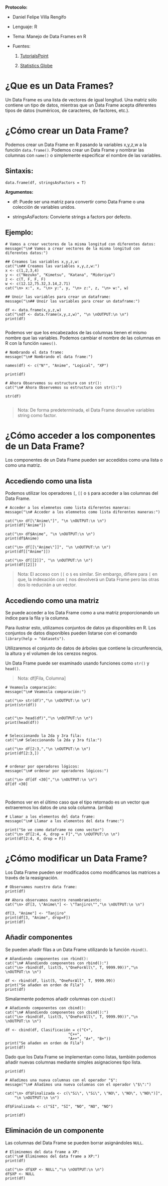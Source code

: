 __Protocolo:__

+ Daniel Felipe Villa Rengifo

+ Lenguaje: R

+ Tema: Manejo de Data Frames en R 

+ Fuentes:
  
  1. [TutorialsPoint](https://www.tutorialspoint.com/r/r_data_frames.htm)
  
  2. [Statistics Globe](https://statisticsglobe.com/sort-data-frame-in-r-example)


# ¿Que es un Data Frames?

Un Data Frame es una lista de vectores de igual longitud. Una matriz sólo contiene un tipo de datos, mientras que un Data Frame acepta diferentes tipos de datos (numéricos, de caracteres, de factores, etc.).

# ¿Cómo crear un Data Frame?

Podemos crear un Data Frame en R pasando la variables x,y,z,w a la función `data.frame()`. Podemos crear un Data Frame y nombrar las columnas con `name()` o simplemente especificar el nombre de las variables.

## Sintaxis:

```{r eval=FALSE, include=FALSE}
data.frame(df, stringsAsFactors = T)
```

__Argumentos:__

+ df: Puede ser una matriz para convertir como Data Frame o una colección de variables unidos.

+ stringsAsFactors: Convierte strings a factors por defecto.

## Ejemplo:

```{r}
# Vamos a crear vectores de la misma longitud con diferentes datos:
message("\n# Vamos a crear vectores de la misma longitud con diferentes datos:")

## Creamos las variables x,y,z,w:
cat("\n## Creamos las variables x,y,z,w:")
x <- c(1,2,3,4)
y <- c("Nezuko", "Kimetsu", "Katana", "Midoriya")
z <- c(T, F, F, F)
w <- c(12.12,75.32,3.14,2.71)
cat("\n> x:", x, "\n> y:", y, "\n> z:", z, "\n> w:", w)

## Unoir las variables para crear un dataframe:
message("\n## Unoir las variables para crear un dataframe:")

df <- data.frame(x,y,z,w)
cat("\ndf <- data.frame(x,y,z,w)", "\n \nOUTPUT:\n \n")
print(df)


```

Podemos ver que los encabezados de las columnas tienen el mismo nombre que las variables. Podemos cambiar el nombre de las columnas en R con la función `names()`.

```{r}
# Nombrando el data frame:
message("\n# Nombrando el data frame:")

names(df) <- c("N°", "Anime", "Logical", "XP")

print(df)

# Ahora Observemos su estructura con str():
cat("\n# Ahora Observemos su estructura con str():")

str(df)


```

> Nota: De forma predeterminada, el Data Frame devuelve variables string como factor.

# ¿Cómo acceder a los componentes de un Data Frame?

Los componentes de un Data Frame pueden ser accedidos como una lista o como una matriz.


## Accediendo como una lista

Podemos utilizar los operadores `[`, `[[` o `$` para acceder a las columnas del Data Frame.

```{r}
# Acceder a los elemnetos como lista diferentes maneras:
message("\n# Acceder a los elemnetos como lista diferentes maneras:")

cat("\n> df[\"Anime\"]", "\n \nOUTPUT:\n \n")
print(df["Anime"])

cat("\n> df$Anime", "\n \nOUTPUT:\n \n")
print(df$Anime)

cat("\n> df[[\"Anime\"]]", "\n \nOUTPUT:\n \n")
print(df[["Anime"]])

cat("\n> df[[2]]", "\n \nOUTPUT:\n \n")
print(df[[2]])
```

> Nota: El acceso con `[[` o `$` es similar. Sin embargo, difiere para `[` en que, la indexación con `[` nos devolverá un Data Frame pero las otras dos lo reducirán a un vector.

## Accediendo como una matriz

Se puede acceder a los Data Frame como a una matriz proporcionando un índice para la fila y la columna.

Para ilustrar esto, utilizamos conjuntos de datos ya disponibles en R. Los conjuntos de datos disponibles pueden listarse con el comando `library(help = "datasets")`.

Utilizaremos el conjunto de datos de árboles que contiene la circunferencia, la altura y el volumen de los cerezos negros.

Un Data Frame puede ser examinado usando funciones como `str()` y `head()`.

> Nota: df[Fila, Columna]

```{r}
# Veamosla comparación:
message("\n# Veamosla comparación:")

cat("\n> str(df)","\n \nOUTPUT:\n \n")
print(str(df))


cat("\n> head(df)","\n \nOUTPUT:\n \n")
print(head(df))


# Seleccionando la 2da y 3ra fila:
cat("\n# Seleccionando la 2da y 3ra fila:")

cat("\n> df[2:3,","\n \nOUTPUT:\n \n")
print(df[2:3,])


# ordenar por operadores lógicos:
message("\n# ordenar por operadores lógicos:")

cat("\n> df[df <30]","\n \nOUTPUT:\n \n")
df[df <30]



```


Podemos ver en el último caso que el tipo retornado es un vector que extraeremos los datos de una sola columna.
(arriba)
```{r}
# Llamar a los elementos del data frame:
message("\n# Llamar a los elementos del data frame:")

print("Se ve como dataframe no como vector")
cat("\n> df[2:4, 4, drop = F]","\n \nOUTPUT:\n \n")
print(df[2:4, 4, drop = F])
```

# ¿Cómo modificar un Data Frame?

Los Data Frame pueden ser modificados como modificamos las matrices a través de la reasignación.


```{r}
# Observamos nuestro data frame:
print(df)

## Ahora observamos nuestro renombramiento:
cat("\n> df[3, \"Anime\"] <- \"Tanjiro\"","\n \nOUTPUT:\n \n")

df[3, "Anime"] <- "Tanjiro"
print(df[3, "Anime", drop=F])
print(df)
```


## Añadir componentes

Se pueden añadir filas a un Data Frame utilizando la función `rbind()`.

```{r}
# Añandiendo componentes con rbind():
cat("\n# Añandiendo componentes con rbind():")
cat("\n> rbind(df, list(5, \"OneForAll\", T, 9999.99))","\n \nOUTPUT:\n \n")

df <- rbind(df, list(5, "OneForAll", T, 9999.99))
print("Se añaden en orden de Fila")
print(df)
```

Simalarmente podemos añadir columnas con `cbind()`

```{r}
# Añadiendo componentes con cbind():
cat("\n# Añandiendo componentes con cbind():")
cat("\n> rbind(df, list(5, \"OneForAll\", T, 9999.99))","\n \nOUTPUT:\n \n")

df <- cbind(df, Clasificación = c("C+",
                            "C++",
                            "A++", "A+", "B+"))
print("Se añaden en orden de Fila")
print(df)
```

Dado que los Data Frame se implementan como listas, también podemos añadir nuevas columnas mediante simples asignaciones tipo lista.


```{r}
print(df)

# Añadimos una nueva columnas con el operador "$":
message("\n# Añadimos una nueva columnas con el operador \"$\":")

cat("\n> df$Finalizada <- c(\"Si\", \"Si\", \"NO\", \"NO\", \"NO\")]",
    "\n \nOUTPUT:\n \n")

df$Finalizada <- c("SI", "SI", "NO", "NO", "NO")

print(df)
```

## Eliminación de un componente

Las columnas del Data Frame se pueden borrar asignándoles `NULL`.

```{r}
# Eliminemos del data frame a XP:
cat("\n# Eliminemos del data frame a XP:")
print(df)

cat("\n> df$XP <- NULL","\n \nOUTPUT:\n \n")
df$XP <- NULL
print(df)

```